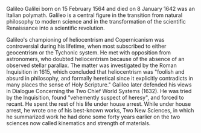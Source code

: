 Galileo Galilei born on 15 February 1564 and died on 8 January 1642 was an Italian polymath. Galileo is a central figure in the transition from natural philosophy to modern science and in the transformation of the scientific Renaissance into a scientific revolution.

Galileo's championing of heliocentrism and Copernicanism was controversial during his lifetime, when most subscribed to either geocentrism or the Tychonic system. He met with opposition from astronomers, who doubted heliocentrism because of the absence of an observed stellar parallax. The matter was investigated by the Roman Inquisition in 1615, which concluded that heliocentrism was "foolish and absurd in philosophy, and formally heretical since it explicitly contradicts in many places the sense of Holy Scripture." Galileo later defended his views in Dialogue Concerning the Two Chief World Systems (1632). He was tried by the Inquisition, found "vehemently suspect of heresy", and forced to recant. He spent the rest of his life under house arrest. While under house arrest, he wrote one of his best-known works, Two New Sciences, in which he summarized work he had done some forty years earlier on the two sciences now called kinematics and strength of materials.



